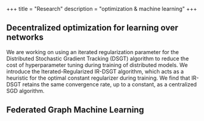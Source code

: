 +++
title = "Research"
description = "optimization & machine learning"
+++

## Decentralized optimization for learning over networks

We are working on using an iterated regularization parameter for the Distributed Stochastic Gradient Tracking (DSGT) algorithm to reduce the cost of hyperparameter tuning during training of distributed models. We introduce the Iterated-Regularized IR-DSGT algorithm, which acts as a heuristic for the optimal constant regularizer during training. We find that IR-DSGT retains the same convergence rate, up to a constant, as a centralized SGD algorithm.

## Federated Graph Machine Learning
